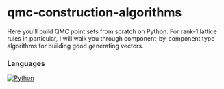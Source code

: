 # qmc-construction-algorithms

Here you'll build QMC point sets from scratch on Python. For rank-1 lattice rules in particular, I will walk you through component-by-component type algorithms for building good generating vectors.

### Languages
[![Python](https://img.shields.io/badge/python-black?style=for-the-badge&logo=python)](https://github.com/kachiann)
